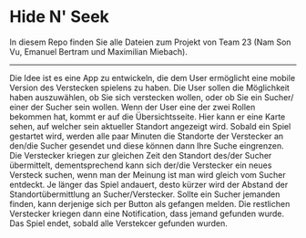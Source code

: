 # Hide N' Seek
In diesem Repo finden Sie alle Dateien zum Projekt von Team 23 (Nam Son Vu, Emanuel Bertram und Maximilian Miebach). 

---
Die Idee ist es eine App zu entwickeln, die dem User ermöglicht eine mobile Version des Verstecken spielens zu haben. Die User sollen die Möglichkeit haben auszuwählen, ob Sie sich verstecken wollen, oder ob Sie ein Sucher/ einer der Sucher sein wollen. Wenn der User eine der zwei Rollen bekommen hat, kommt er auf die Übersichtsseite. Hier kann er eine Karte sehen, auf welcher sein aktueller Standort angezeigt wird. Sobald ein Spiel gestartet wird, werden alle paar Minuten die Standorte der Verstecker an den/die Sucher gesendet und diese können dann Ihre Suche eingrenzen. Die Verstecker kriegen zur gleichen Zeit den Standort des/der Sucher übermittelt, dementsprechend kann sich der/die Verstecker ein neues Versteck suchen, wenn man der Meinung ist man wird gleich vom Sucher entdeckt. Je länger das Spiel andauert, desto kürzer wird der Abstand der Standortübermittlung an Sucher/Verstecker. Sollte ein Sucher jemanden finden, kann derjenige sich per Button als gefangen melden. Die restlichen Verstecker kriegen dann eine Notification, dass jemand gefunden wurde. Das Spiel endet, sobald alle Verstekcer gefunden wurden.
